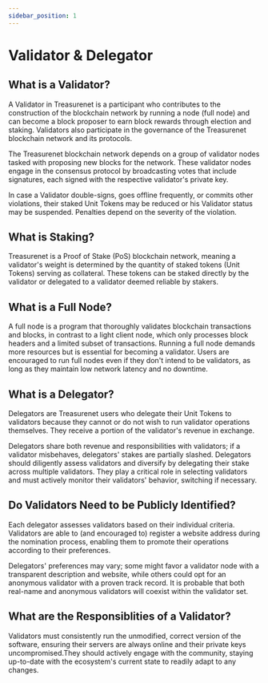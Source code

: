 ```yaml
---
sidebar_position: 1
---
```


# Validator & Delegator

## What is a Validator?

A Validator in Treasurenet is a participant who contributes to the construction of the blockchain network by running a node (full node) and can become a block proposer to earn block rewards through election and staking. Validators also participate in the governance of the Treasurenet blockchain network and its protocols.

The Treasurenet blockchain network depends on a group of validator nodes tasked with proposing new blocks for the network. These validator nodes engage in the consensus protocol by broadcasting votes that include signatures, each signed with the respective validator's private key.

In case a Validator double-signs, goes offline frequently, or commits other violations, their staked Unit Tokens may be reduced or his Validator status may be suspended. Penalties depend on the severity of the violation.

## What is Staking?

Treasurenet is a Proof of Stake (PoS) blockchain network, meaning a validator's weight is determined by the quantity of staked tokens (Unit Tokens) serving as collateral. These tokens can be staked directly by the validator or delegated to a validator deemed reliable by stakers.

## What is a Full Node?

A full node is a program that thoroughly validates blockchain transactions and blocks, in contrast to a light client node, which only processes block headers and a limited subset of transactions. Running a full node demands more resources but is essential for becoming a validator. Users are encouraged to run full nodes even if they don't intend to be validators, as long as they maintain low network latency and no downtime.

## What is a Delegator?

Delegators are Treasurenet users who delegate their Unit Tokens to validators because they cannot or do not wish to run validator operations themselves. They receive a portion of the validator's revenue in exchange.

Delegators share both revenue and responsibilities with validators; if a validator misbehaves, delegators' stakes are partially slashed. Delegators should diligently assess validators and diversify by delegating their stake across multiple validators. They play a critical role in selecting validators and must actively monitor their validators' behavior, switching if necessary.

## Do Validators Need to be Publicly Identified?

Each delegator assesses validators based on their individual criteria. Validators are able to (and encouraged to) register a website address during the nomination process, enabling them to promote their operations according to their preferences.

Delegators' preferences may vary; some might favor a validator node with a transparent description and website, while others could opt for an anonymous validator with a proven track record. It is probable that both real-name and anonymous validators will coexist within the validator set.

## What are the Responsiblities of a Validator?

Validators must consistently run the unmodified, correct version of the software, ensuring their servers are always online and their private keys uncompromised.They should actively engage with the community, staying up-to-date with the ecosystem's current state to readily adapt to any changes.
